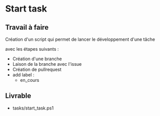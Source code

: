 # Start task



## Travail à faire
Création d'un script qui permet de lancer le développement d'une tâche 

avec les étapes suivants :

- Création d'une branche
- Laison de la branche avec l'issue
- Création de pullrequest
- add label :
  - en_cours
## Livrable
- tasks/start_task.ps1